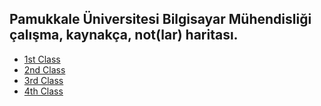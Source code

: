 Pamukkale Üniversitesi Bilgisayar Mühendisliği çalışma, kaynakça, not(lar) haritası.
---------

* [1st Class]()
* [2nd Class]()
* [3rd Class]()
* [4th Class]()